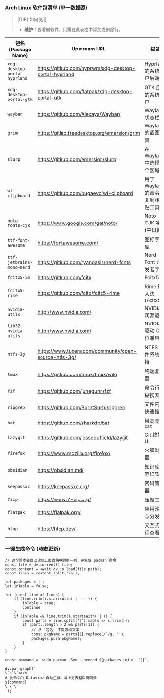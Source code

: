 ### Arch Linux 软件包清单 (单一数据源)

> [!TIP] 如何使用
> - **维护**：要增删软件，只需在此表格中添加或删除行。

| 包名 (Package Name)             | Upstream URL                                          | 描述                     |
| ----------------------------- | ----------------------------------------------------- | ---------------------- |
| `xdg-desktop-portal-hyprland` | https://github.com/hyprwm/xdg-desktop-portal-hyprland | Hyprland 的系统门户后端       |
| `xdg-desktop-portal-gtk`      | https://github.com/flatpak/xdg-desktop-portal-gtk     | GTK 应用的系统门户            |
| `waybar`                      | https://github.com/Alexays/Waybar/                    | Wayland 状态栏            |
| `grim`                        | https://gitlab.freedesktop.org/emersion/grim          | Wayland 的截图工具          |
| `slurp`                       | https://github.com/emersion/slurp                     | 在 Wayland 中选择一个区域      |
| `wl-clipboard`                | https://github.com/bugaevc/wl-clipboard               | 用于 Wayland 的命令行复制/粘贴工具 |
| `noto-fonts-cjk`              | https://www.google.com/get/noto/                      | Noto CJK 字体 (中日韩)      |
| `ttf-font-awesome`            | https://fontawesome.com/                              | 图标字体库                  |
| `ttf-jetbrains-mono-nerd`     | https://github.com/ryanoasis/nerd-fonts               | Nerd Font 开发者字体        |
| `fcitx5-im`                   | https://github.com/fcitx                              | Fcitx5                 |
| `fcitx5-rime`                 | https://github.com/fcitx/fcitx5-rime                  | Rime 输入法 (Fcitx5)      |
| `nvidia-utils`                | http://www.nvidia.com/                                | NVIDIA 闭源驱动            |
| `lib32-nvidia-utils`          | http://www.nvidia.com/                                | NVIDIA 驱动 (32位兼容)      |
| `ntfs-3g`                     | https://www.tuxera.com/community/open-source-ntfs-3g/ | NTFS 文件系统支持            |
| `tmux`                        | https://github.com/tmux/tmux/wiki                     | 终端复用器                  |
| `fzf`                         | https://github.com/junegunn/fzf                       | 命令行模糊搜索                |
| `ripgrep`                     | https://github.com/BurntSushi/ripgrep                 | 文件内容快速搜索               |
| `bat`                         | https://github.com/sharkdp/bat                        | 带高亮的 `cat`             |
| `lazygit`                     | https://github.com/jesseduffield/lazygit              | Git 终端 UI              |
| `firefox`                     | https://www.mozilla.org/firefox/                      | 火狐浏览器                  |
| `obsidian`                    | https://obsidian.md/                                  | 知识库与笔记软件               |
| `keepassxc`                   | https://keepassxc.org/                                | 密码管理器                  |
| `7zip`                        | https://www.7-zip.org/                                | 压缩工具                   |
| `flatpak`                     | https://flatpak.org/                                  | 应用沙盒与分发                |
| `htop`                        | https://htop.dev/                                     | 交互式进程查看器               |
### 一键生成命令 (动态更新)

```dataviewjs
// 这个脚本会自动读取上面表格中的第一列，并生成 pacman 命令
const file = dv.current().file;
const content = await dv.io.load(file.path);
const lines = content.split('\n');

let packages = [];
let inTable = false;

for (const line of lines) {
    if (line.trim().startsWith('| ---')) {
        inTable = true;
        continue;
    }
    if (inTable && line.trim().startsWith('|')) {
        const parts = line.split('|').map(s => s.trim());
        if (parts.length > 2 && parts[1]) {
            // 从 `包名` 中提取纯文本
            const pkgName = parts[1].replace(/`/g, '');
            packages.push(pkgName);
        }
    }
}

const command = `sudo pacman -Syu --needed ${packages.join(' ')}`;

dv.paragraph(`
\`\`\`bash
# 此命令由 Dataview 自动生成，与上方表格保持同步
${command}
\`\`\`
`);
```